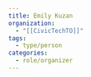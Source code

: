 ```yaml
---
title: Emily Kuzan
organization:
  - "[[CivicTechTO]]"
tags:
  - type/person
categories:
  - role/organizer
---
```

